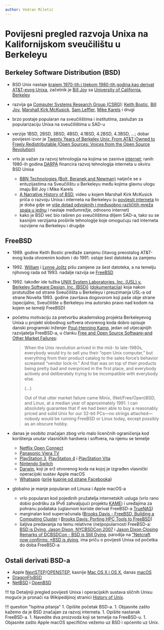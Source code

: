 ```yaml
---
author: Vedran Miletić
---
```


# Povijesni pregled razvoja Unixa na Kalifornijskom sveučilištu u Berkeleyu

## Berkeley Software Distribution (BSD)

- BSD Unix nastaje [krajem 1970-tih i tijekom 1980-tih godina kao derivat AT&T-evog Unixa](https://klarasystems.com/articles/history-of-freebsd-unix-and-bsd/), začetnik je [Bill Joy](https://en.wikipedia.org/wiki/Bill_Joy) sa [University of California, Berkeley](https://www.berkeley.edu/)
- razvija ga [Computer Systems Research Group (CSRG)](https://en.wikipedia.org/wiki/Computer_Systems_Research_Group): [Keith Bostic](https://en.wikipedia.org/wiki/Keith_Bostic), [Bill Joy](https://en.wikipedia.org/wiki/Bill_Joy), [Marshall Kirk McKusick](https://en.wikipedia.org/wiki/Marshall_Kirk_McKusick), [Sam Leffler](https://en.wikipedia.org/wiki/Samuel_J._Leffler), [Mike Karels](https://en.wikipedia.org/wiki/Michael_J._Karels) i drugi
- brzo postaje popularan na sveučilištima i institutima, zaslužan za popularizaciju Unixa na sveučilištima u SAD-u
- verzije 1BSD, 2BSD, 3BSD, 4BSD, 4.1BSD, 4.2BSD, 4.3BSD, ...; dobar povijesni izvor je [Twenty Years of Berkeley Unix: From AT&T-Owned to Freely Redistributable (Open Sources: Voices from the Open Source Revolution)](https://www.oreilly.com/openbook/opensources/book/kirkmck.html)
- vrlo je važan za razvoj tehnologija na kojima se zasniva [internet](https://en.wikipedia.org/wiki/Internet); ranih 1980-ih godina [DARPA](https://www.darpa.mil/) financira razvoj tehnologija interneta u okviru BSD Unixa

    - [BBN Technologies (Bolt, Beranek and Newman)](https://en.wikipedia.org/wiki/BBN_Technologies) natječe se s entuzijastima na Sveučilištu u Berkeleyu među kojima glavnu ulogu imaju Bill Joy i Mike Karels
    - [A Narrative History of BSD](https://youtu.be/ds77e3aO9nA), video u kojem Marshall Kirk McKusick priča o razvoju Unixa i interneta na Berkeleyu (u [povijesti interneta](https://en.wikipedia.org/wiki/History_of_the_Internet) to je doba gdje se [više dotad odvojenih i međusobno različitih mreža spaja u jednu](https://en.wikipedia.org/wiki/History_of_the_Internet#Merging_the_networks_and_creating_the_Internet_(1973%E2%80%9395)) i nastaje međumrežje, odnosno internet)
    - kako je BSD već bio raširen po sveučilištima diljem SAD-a, tako su se kasnijim verzijama proširile tehnologije koje omogućuju rad interneta razvijene na Berkeleyu i drugdje

## FreeBSD

- 1989\. godine Keith Bostic predlaže zamjenu čitavog preostalog AT&T-evog koda otvorenim kodom i do 1991. ostaje šest datoteka za zamjenu
- 1992\. [William](https://en.wikipedia.org/wiki/William_Jolitz) i [Lynne Jolitz](https://en.wikipedia.org/wiki/Lynne_Jolitz) pišu zamjene za šest datoteka, a na temelju njihovog rada od 1993. nadalje razvija se [FreeBSD](https://en.wikipedia.org/wiki/FreeBSD)
- 1992\. također ide tužba [UNIX System Laboratories, Inc. (USL) v. Berkeley Software Design, Inc. (BSDi)](https://en.wikipedia.org/wiki/UNIX_System_Laboratories,_Inc._v._Berkeley_Software_Design,_Inc.) ([dokumentacija](https://www.bell-labs.com/usr/dmr/www/bsdi/bsdisuit.html)) koja nakon protutužbe od strane Sveučilišta u Berkeleyu i preuzimanja USL-a od strane Novella 1993. godine završava dogovorom koji paše obje strane (specijalno, Sveučilište u Berkeleyu ima autorsko pravo nad kodom na kojem se temelji FreeBSD)
- početnu motivaciju za pretvorbu akademskog projekta Berkeleyevog Unixa u projekt slobodnog softvera otvorenog koda dobro opisuje danski programski inženjer [Poul-Henning Kamp](https://en.wikipedia.org/wiki/Poul-Henning_Kamp), jedan od utjecajnijih razvijatelja FreeBSD-a, u članku [Free and Open Source Software–and Other Market Failures](https://cacm.acm.org/practice/free-and-open-source-software-and-other-market-failures/):

    > When the Unix revolution arrived in the mid- to late-1980s, everybody would try to sell you their “open Unix computer,” but everything from their product catalog to the sales force’s behavior screamed “vendor lock-in.” And that was on top of their products being pretty bad and overpriced in the first place, and everybody actively and deliberately trying to be incompatible with everybody else.
    >
    > (...)
    >
    > Out of that utter market failure came Minix, (Net/Free/Open)BSD, and Linux, at a median year of approximately 1991. I can absolutely guarantee that if we had been able to buy a reasonably priced and solid Unix for our 32-bit PCs—no strings attached—nobody would be running FreeBSD or Linux today, except possibly as an obscure hobby.

- danas je osobito značajan zbog vrlo malo licenčnih ograničenja kod korištenja unutar vlasničkih hardvera i softvera, na njemu se temelje

    - [Netflix Open Connect](https://openconnect.netflix.com/en/appliances/#software)
    - [Panasonic Viera TV](https://www.panasonic.com/caribbean/consumer/tv/viera-tv.html)
    - [PlayStation 3](https://en.wikipedia.org/wiki/PlayStation_3), [PlayStation 4](https://www.playstation.com/ps4/) i [PlayStation Vita](https://en.wikipedia.org/wiki/PlayStation_Vita)
    - [Nintendo Switch](https://www.nintendo.com/switch/)
    - [Darwin](https://support.apple.com/kb/TA25634), koji je srž otvorenog koda na kojoj je izgrađen vlasnički operacijski sustav Apple macOS
    - [Whatsapp](https://blog.whatsapp.com/1-million-is-so-2011) ([prije](https://blog.whatsapp.com/on-e-millio-n) [kupnje od strane Facebooka](https://investor.fb.com/investor-news/press-release-details/2014/Facebook-to-Acquire-WhatsApp/default.aspx))

- globalno je manje popularan od Linuxa i Apple macOS-a

    - vrlo popularan kod pojedinih pružatelja internetskih usluga (vrlo rano dobio podršku za IPv6 zahvaljujući projektu [KAME](https://www.kame.net/)) i uređajima za pohranu podataka (uglavnom koriste derivat FreeBSD-a [TrueNAS](https://www.truenas.com/))
    - marginalan kod superračunala ([Brooks Davis - FreeBSD, Building a Computing Cluster](https://youtu.be/BpsRb9fJ4Ds) i [Brooks Davis: Porting HPC Tools to FreeBSD](https://youtu.be/BpsRb9fJ4Ds))
    - šaljiva predavanja na temu relativne (ne)popularnosti FreeBSD-a: [BSD is Dying, Jason Dixon, NYCBSDCon 2007](https://youtu.be/g7tvI6JCXD0) i [Jason Dixon Closing Remarks of DCBSDCon - BSD is Still Dying](https://youtu.be/YzXLwhkBe80), parodija na ["Netcraft now confirms: \*BSD is dying](https://everything2.com/title/BSD+is+dying), ima priču o povijesti Unixa od početka do doba FreeBSD-a

## Ostali derivati BSD-a

- Apple [NextSTEP](https://en.wikipedia.org/wiki/NeXTSTEP)/[OPENSTEP](https://en.wikipedia.org/wiki/OpenStep), kasnije [Mac OS X i OS X](https://en.wikipedia.org/wiki/MacOS_version_history), danas [macOS](https://www.apple.com/macos/)
- [DragonFlyBSD](https://www.dragonflybsd.org/)
- [NetBSD](https://www.netbsd.org/) i [OpenBSD](https://www.openbsd.org/)

!!! tip
    Detaljniji pregled povijesti Unixa i operacijskih sustava sličnih Unixu moguće je pronaći na Wikipedijinoj stranici [History of Unix](https://en.wikipedia.org/wiki/History_of_Unix).

!!! question "Ispitna pitanja"
    1. Opišite početak BSD-a.
    1. Objasnite zašto kažemo da je BSD značajan za razvoj interneta.
    1. Opišite nastanak FreeBSD-a.
    1. Navedite dva proizvoda koji se temelje na FreeBSD-u.
    1. Objasnite zašto Apple macOS specifično vežemo uz BSD i općenito uz Unix.
